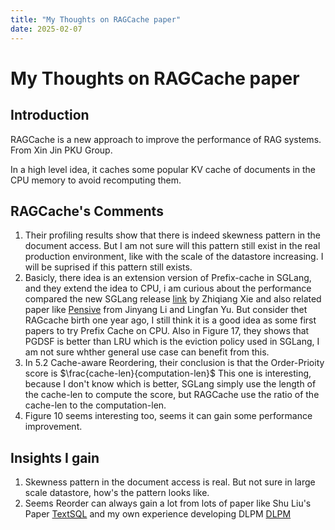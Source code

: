 ```yaml
---
title: "My Thoughts on RAGCache paper"
date: 2025-02-07
---
```


# My Thoughts on RAGCache paper

## Introduction

RAGCache is a new approach to improve the performance of RAG systems. From Xin Jin PKU Group.

In a high level idea, it caches some popular KV cache of documents in the CPU memory to avoid recomputing them.

## RAGCache's Comments

1. Their profiling results show that there is indeed skewness pattern in the document access. But I am not sure will this pattern still exist in the real production environment, like with the scale of the datastore increasing. I will be suprised if this pattern still exists.
2. Basicly, there idea is an extension version of Prefix-cache in SGLang, and they extend the idea to CPU, i am curious about the performance compared the new SGLang release [link](https://github.com/sgl-project/sglang/pull/2693) by Zhiqiang Xie and also related paper like [Pensive](https://arxiv.org/pdf/2312.05516) from Jinyang Li and Lingfan Yu. But consider thet RAGcache birth one year ago, I still think it is a good idea as some first papers to try Prefix Cache on CPU.
Also in Figure 17, they shows that PGDSF is better than LRU which is the eviction policy used in SGLang, I am not sure whther general use case can benefit from this.
3. In 5.2 Cache-aware Reordering, their conclusion is that the Order-Prioity score is $\frac{cache-len}{computation-len}$
This one is interesting, because I don't know which is better, SGLang simply use the length of the cache-len to compute the score, but RAGCache use the ratio of the cache-len to the computation-len.
4. Figure 10 seems interesting too, seems it can gain some performance improvement.


## Insights I gain

1. Skewness pattern in the document access is real. But not sure in large scale datastore, how's the pattern looks like.
2. Seems Reorder can always gain a lot from lots of paper like Shu Liu's Paper [TextSQL](https://arxiv.org/abs/2403.05821) and my own experience developing DLPM [DLPM](https://arxiv.org/pdf/2501.14312)